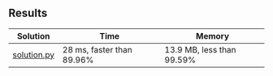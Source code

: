 ## Results
Solution | Time | Memory
---------|------|-------
[solution.py](solution.py) |  28 ms, faster than 89.96% | 13.9 MB, less than 99.59%
